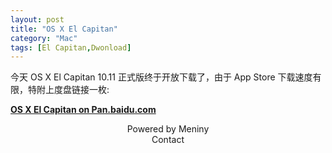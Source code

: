 ```yaml
---
layout: post
title: "OS X El Capitan"
category: "Mac"
tags: [El Capitan,Dwonload]
---
```

今天 OS X El Capitan 10.11 正式版终于开放下载了，由于 App Store 下载速度有限，特附上度盘链接一枚:

[**OS X El Capitan on Pan.baidu.com**](http://pan.baidu.com/s/1c0sd49E)

<center>Powered by Meniny</center>
<center>Contact <Meniny@qq.com></center>


